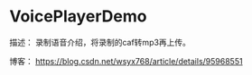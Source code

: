 # VoicePlayerDemo
描述：
录制语音介绍，将录制的caf转mp3再上传。

博客：
https://blog.csdn.net/wsyx768/article/details/95968551
